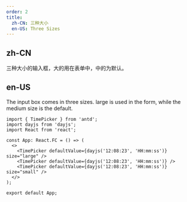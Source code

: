 ```yaml
---
order: 2
title:
  zh-CN: 三种大小
  en-US: Three Sizes
---
```


## zh-CN

三种大小的输入框，大的用在表单中，中的为默认。

## en-US

The input box comes in three sizes. large is used in the form, while the medium size is the default.

```tsx
import { TimePicker } from 'antd';
import dayjs from 'dayjs';
import React from 'react';

const App: React.FC = () => (
  <>
    <TimePicker defaultValue={dayjs('12:08:23', 'HH:mm:ss')} size="large" />
    <TimePicker defaultValue={dayjs('12:08:23', 'HH:mm:ss')} />
    <TimePicker defaultValue={dayjs('12:08:23', 'HH:mm:ss')} size="small" />
  </>
);

export default App;
```
